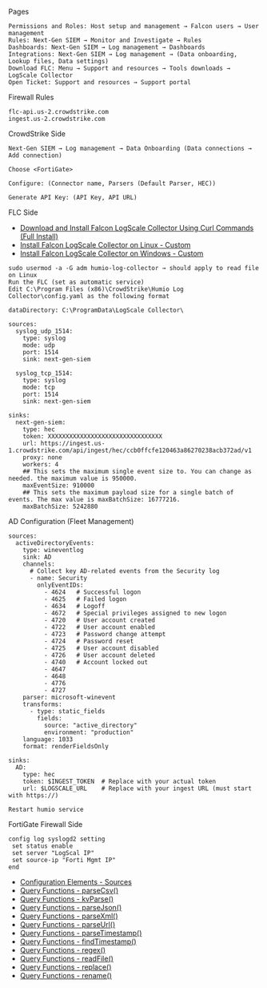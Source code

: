 Pages
```
Permissions and Roles: Host setup and management → Falcon users → User management
Rules: Next-Gen SIEM → Monitor and Investigate → Rules
Dashboards: Next-Gen SIEM → Log management → Dashboards
Integrations: Next-Gen SIEM → Log management → (Data onboarding, Lookup files, Data settings)
Download FLC: Menu → Support and resources → Tools downloads → LogScale Collector
Open Ticket: Support and resources → Support portal
```
Firewall Rules
```
flc-api.us-2.crowdstrike.com
ingest.us-2.crowdstrike.com
```

CrowdStrike Side
```
Next-Gen SIEM → Log management → Data Onboarding (Data connections → Add connection)

Choose <FortiGate> 

Configure: (Connector name, Parsers (Default Parser, HEC))

Generate API Key: (API Key, API URL)
```
FLC Side

- [Download and Install Falcon LogScale Collector Using Curl Commands (Full Install)](https://library.humio.com/falcon-logscale-collector/log-collector-install-full.html)
- [Install Falcon LogScale Collector on Linux - Custom](https://library.humio.com/falcon-logscale-collector/log-collector-install-custom-linux.html)
- [Install Falcon LogScale Collector on Windows - Custom](https://library.humio.com/falcon-logscale-collector/log-collector-install-custom-windows.html)
```
sudo usermod -a -G adm humio-log-collector → should apply to read file on Linux
Run the FLC (set as automatic service)
Edit C:\Program Files (x86)\CrowdStrike\Humio Log Collector\config.yaml as the following format
```
```
dataDirectory: C:\ProgramData\LogScale Collector\

sources:
  syslog_udp_1514:
    type: syslog
    mode: udp
    port: 1514
    sink: next-gen-siem
 
  syslog_tcp_1514:
    type: syslog
    mode: tcp
    port: 1514
    sink: next-gen-siem
     
sinks:
  next-gen-siem:
    type: hec
    token: XXXXXXXXXXXXXXXXXXXXXXXXXXXXXXXX
    url: https://ingest.us-1.crowdstrike.com/api/ingest/hec/ccb0ffcfe120463a86270238acb372ad/v1
    proxy: none
    workers: 4
    ## This sets the maximum single event size to. You can change as needed. the maximum value is 950000.
    maxEventSize: 910000
    ## This sets the maximum payload size for a single batch of events. The max value is maxBatchSize: 16777216.
    maxBatchSize: 5242880
```
AD Configuration (Fleet Management)
```
sources:
  activeDirectoryEvents:
    type: wineventlog
    sink: AD
    channels:
      # Collect key AD-related events from the Security log
      - name: Security
        onlyEventIDs: 
          - 4624   # Successful logon
          - 4625   # Failed logon
          - 4634   # Logoff
          - 4672   # Special privileges assigned to new logon
          - 4720   # User account created
          - 4722   # User account enabled
          - 4723   # Password change attempt
          - 4724   # Password reset
          - 4725   # User account disabled
          - 4726   # User account deleted
          - 4740   # Account locked out
          - 4647
          - 4648
          - 4776
          - 4727
    parser: microsoft-winevent
    transforms:
      - type: static_fields
        fields:
          source: "active_directory"
          environment: "production"
    language: 1033
    format: renderFieldsOnly

sinks:
  AD:
    type: hec
    token: $INGEST_TOKEN  # Replace with your actual token
    url: $LOGSCALE_URL    # Replace with your ingest URL (must start with https://)
```
```
Restart humio service
```
FortiGate Firewall Side
```
config log syslogd2 setting
 set status enable
 set server "LogScal IP"
 set source-ip "Forti Mgmt IP"
end
```
- [Configuration Elements - Sources](https://library.humio.com/falcon-logscale-collector/log-collector-config-common-sources.html)
- [Query Functions - parseCsv()](https://library.humio.com/data-analysis/functions-parsecsv.html)
- [Query Functions - kvParse()](https://library.humio.com/data-analysis/functions-kvparse.html)
- [Query Functions - parseJson()](https://library.humio.com/data-analysis/functions-parsejson.html)
- [Query Functions - parseXml()](https://library.humio.com/data-analysis/functions-parsexml.html)
- [Query Functions - parseUrl()](https://library.humio.com/data-analysis/functions-parseurl.html)
- [Query Functions - parseTimestamp()](https://library.humio.com/data-analysis/functions-parsetimestamp.html)
- [Query Functions - findTimestamp()](https://library.humio.com/data-analysis/functions-findtimestamp.html)
- [Query Functions - regex()](https://library.humio.com/data-analysis/functions-regex.html)
- [Query Functions - readFile()](https://library.humio.com/data-analysis/functions-readfile.html)
- [Query Functions - replace()](https://library.humio.com/data-analysis/functions-replace.html)
- [Query Functions - rename()](https://library.humio.com/data-analysis/functions-rename.html)
